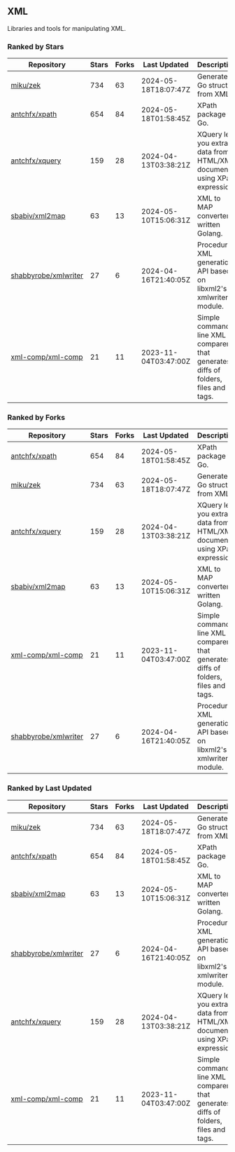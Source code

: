 ## XML

Libraries and tools for manipulating XML.

### Ranked by Stars

| Repository | Stars | Forks | Last Updated | Description | 
|------------|-------|-------|--------------|-------------|
| [miku/zek](https://github.com/miku/zek) | 734 | 63 | 2024-05-18T18:07:47Z |  Generate a Go struct from XML. |
| [antchfx/xpath](https://github.com/antchfx/xpath) | 654 | 84 | 2024-05-18T01:58:45Z |  XPath package for Go. |
| [antchfx/xquery](https://github.com/antchfx/xquery) | 159 | 28 | 2024-04-13T03:38:21Z |  XQuery lets you extract data from HTML/XML documents using XPath expression. |
| [sbabiv/xml2map](https://github.com/sbabiv/xml2map) | 63 | 13 | 2024-05-10T15:06:31Z |  XML to MAP converter written Golang. |
| [shabbyrobe/xmlwriter](https://github.com/shabbyrobe/xmlwriter) | 27 | 6 | 2024-04-16T21:40:05Z |  Procedural XML generation API based on libxml2's xmlwriter module. |
| [xml-comp/xml-comp](https://github.com/xml-comp/xml-comp) | 21 | 11 | 2023-11-04T03:47:00Z |  Simple command line XML comparer that generates diffs of folders, files and tags. |

### Ranked by Forks

| Repository | Stars | Forks | Last Updated | Description | 
|------------|-------|-------|--------------|-------------|
| [antchfx/xpath](https://github.com/antchfx/xpath) | 654 | 84 | 2024-05-18T01:58:45Z |  XPath package for Go. |
| [miku/zek](https://github.com/miku/zek) | 734 | 63 | 2024-05-18T18:07:47Z |  Generate a Go struct from XML. |
| [antchfx/xquery](https://github.com/antchfx/xquery) | 159 | 28 | 2024-04-13T03:38:21Z |  XQuery lets you extract data from HTML/XML documents using XPath expression. |
| [sbabiv/xml2map](https://github.com/sbabiv/xml2map) | 63 | 13 | 2024-05-10T15:06:31Z |  XML to MAP converter written Golang. |
| [xml-comp/xml-comp](https://github.com/xml-comp/xml-comp) | 21 | 11 | 2023-11-04T03:47:00Z |  Simple command line XML comparer that generates diffs of folders, files and tags. |
| [shabbyrobe/xmlwriter](https://github.com/shabbyrobe/xmlwriter) | 27 | 6 | 2024-04-16T21:40:05Z |  Procedural XML generation API based on libxml2's xmlwriter module. |

### Ranked by Last Updated

| Repository | Stars | Forks | Last Updated | Description | 
|------------|-------|-------|--------------|-------------|
| [miku/zek](https://github.com/miku/zek) | 734 | 63 | 2024-05-18T18:07:47Z |  Generate a Go struct from XML. |
| [antchfx/xpath](https://github.com/antchfx/xpath) | 654 | 84 | 2024-05-18T01:58:45Z |  XPath package for Go. |
| [sbabiv/xml2map](https://github.com/sbabiv/xml2map) | 63 | 13 | 2024-05-10T15:06:31Z |  XML to MAP converter written Golang. |
| [shabbyrobe/xmlwriter](https://github.com/shabbyrobe/xmlwriter) | 27 | 6 | 2024-04-16T21:40:05Z |  Procedural XML generation API based on libxml2's xmlwriter module. |
| [antchfx/xquery](https://github.com/antchfx/xquery) | 159 | 28 | 2024-04-13T03:38:21Z |  XQuery lets you extract data from HTML/XML documents using XPath expression. |
| [xml-comp/xml-comp](https://github.com/xml-comp/xml-comp) | 21 | 11 | 2023-11-04T03:47:00Z |  Simple command line XML comparer that generates diffs of folders, files and tags. |

